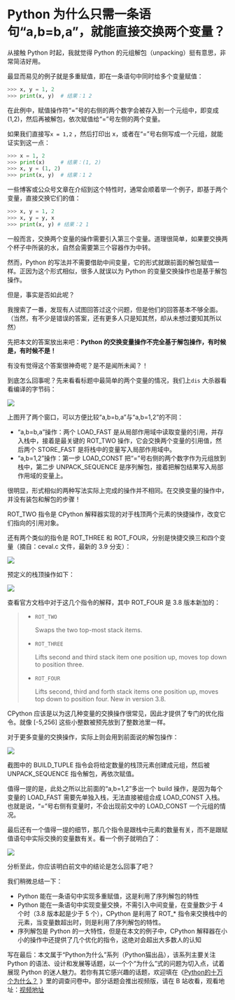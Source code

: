 # Python 为什么只需一条语句“a,b=b,a”，就能直接交换两个变量？

从接触 Python 时起，我就觉得 Python 的元组解包（unpacking）挺有意思，非常简洁好用。

最显而易见的例子就是多重赋值，即在一条语句中同时给多个变量赋值：

```python
>>> x, y = 1, 2
>>> print(x, y)  # 结果：1 2
```

在此例中，赋值操作符“=”号的右侧的两个数字会被存入到一个元组中，即变成 (1,2)，然后再被解包，依次赋值给“=”号左侧的两个变量。

如果我们直接写`x = 1,2` ，然后打印出 x，或者在“=”号右侧写成一个元组，就能证实到这一点：

```python
>>> x = 1, 2
>>> print(x)     # 结果：(1, 2)
>>> x, y = (1, 2)
>>> print(x, y)  # 结果：1 2
```

一些博客或公众号文章在介绍到这个特性时，通常会顺着举一个例子，即基于两个变量，直接交换它们的值：

```python
>>> x, y = 1, 2
>>> x, y = y, x
>>> print(x, y) # 结果：2 1
```

一般而言，交换两个变量的操作需要引入第三个变量。道理很简单，如果要交换两个杯子中所装的水，自然会需要第三个容器作为中转。

然而，Python 的写法并不需要借助中间变量，它的形式就跟前面的解包赋值一样。正因为这个形式相似，很多人就误以为 Python 的变量交换操作也是基于解包操作。

但是，事实是否如此呢？

我搜索了一番，发现有人试图回答过这个问题，但是他们的回答基本不够全面。（当然，有不少是错误的答案，还有更多人只是知其然，却从未想过要知其所以然）

先把本文的答案放出来吧：**Python 的交换变量操作不完全基于解包操作，有时候是，有时候不是！** 

有没有觉得这个答案很神奇呢？是不是闻所未闻？！

到底怎么回事呢？先来看看标题中最简单的两个变量的情况，我们上`dis` 大杀器看看编译的字节码：

![](http://ww1.sinaimg.cn/large/68b02e3bgy1ggpm8nf7soj20y80dvt9q.jpg)

上图开了两个窗口，可以方便比较“a,b=b,a”与“a,b=1,2”的不同：

- “a,b=b,a”操作：两个 LOAD_FAST 是从局部作用域中读取变量的引用，并存入栈中，接着是最关键的 ROT_TWO 操作，它会交换两个变量的引用值，然后两个 STORE_FAST 是将栈中的变量写入局部作用域中。
- “a,b=1,2”操作：第一步 LOAD_CONST 把“=”号右侧的两个数字作为元组放到栈中，第二步 UNPACK_SEQUENCE 是序列解包，接着把解包结果写入局部作用域的变量上。

很明显，形式相似的两种写法实际上完成的操作并不相同。在交换变量的操作中，并没有装包和解包的步骤！

ROT_TWO 指令是 CPython 解释器实现的对于栈顶两个元素的快捷操作，改变它们指向的引用对象。

还有两个类似的指令是 ROT_THREE 和 ROT_FOUR，分别是快捷交换三和四个变量（摘自：ceval.c 文件，最新的 3.9 分支）：

![](http://ww1.sinaimg.cn/large/68b02e3bgy1ggpo6w29pxj20hh0hhq3s.jpg)

预定义的栈顶操作如下：

![](http://ww1.sinaimg.cn/large/68b02e3bgy1ggpoi0nkscj20l50an3zd.jpg)

查看官方文档中对于这几个指令的解释，其中 ROT_FOUR 是 3.8 版本新加的：

> - `ROT_TWO`
>
>   Swaps the two top-most stack items.
>
>
> - `ROT_THREE`
>
>   Lifts second and third stack item one position up, moves top down to position three.
>
>
> - `ROT_FOUR`
>
>   Lifts second, third and forth stack items one position up, moves top down to position four.
>   New in version 3.8.

CPython 应该是以为这几种变量的交换操作很常见，因此才提供了专门的优化指令。就像 [-5,256] 这些小整数被预先放到了整数池里一样。

对于更多变量的交换操作，实际上则会用到前面说的解包操作：

![](http://ww1.sinaimg.cn/large/68b02e3bgy1ggppuj44dfj20hy0dhaai.jpg)

截图中的 BUILD_TUPLE 指令会将给定数量的栈顶元素创建成元组，然后被 UNPACK_SEQUENCE 指令解包，再依次赋值。

值得一提的是，此处之所以比前面的“a,b=1,2”多出一个 build 操作，是因为每个变量的 LOAD_FAST 需要先单独入栈，无法直接被组合成 LOAD_CONST 入栈。也就是说，“=”号右侧有变量时，不会出现前文中的  LOAD_CONST 一个元组的情况。

最后还有一个值得一提的细节，那几个指令是跟栈中元素的数量有关，而不是跟赋值语句中实际交换的变量数有关。看一个例子就明白了：

![](http://ww1.sinaimg.cn/large/68b02e3bgy1ggpr5j60odj20hy090aa7.jpg)

分析至此，你应该明白前文中的结论是怎么回事了吧？

我们稍微总结一下：

- Python 能在一条语句中实现多重赋值，这是利用了序列解包的特性
- Python 能在一条语句中实现变量交换，不需引入中间变量，在变量数少于 4 个时（3.8 版本起是少于 5 个），CPython 是利用了 ROT_* 指令来交换栈中的元素，当变量数超出时，则是利用了序列解包的特性。
- 序列解包是 Python 的一大特性，但是在本文的例子中，CPython 解释器在小小的操作中还提供了几个优化的指令，这绝对会超出大多数人的认知



写在最后：本文属于“Python为什么”系列（Python猫出品），该系列主要关注 Python 的语法、设计和发展等话题，以一个个“为什么”式的问题为切入点，试着展现 Python 的迷人魅力。若你有其它感兴趣的话题，欢迎填在《[Python的十万个为什么？](https://mp.weixin.qq.com/s/jobdpO7BWWON0ruLNpn31Q) 》里的调查问卷中。部分话题会推出视频版，请在 B 站收看，观看地址：[视频地址](https://space.bilibili.com/97566624/video) 

